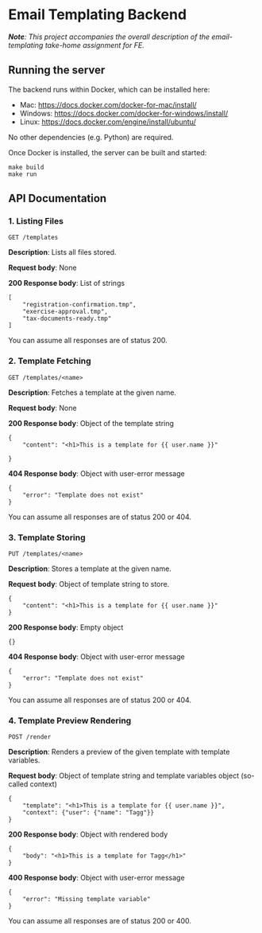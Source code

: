 # Email Templating Backend

***Note**: This project accompanies the overall description
of the email-templating take-home assignment for FE.*

## Running the server

The backend runs within Docker, which can be installed here:

- Mac: https://docs.docker.com/docker-for-mac/install/
- Windows: https://docs.docker.com/docker-for-windows/install/
- Linux: https://docs.docker.com/engine/install/ubuntu/

No other dependencies (e.g. Python) are required.

Once Docker is installed, the server can be built and started:

```
make build
make run
```
 
 ## API Documentation

### 1. Listing Files
`GET /templates`

**Description**: Lists all files stored.

**Request body**: None

**200 Response body**: List of strings

```
[
	"registration-confirmation.tmp",
	"exercise-approval.tmp",
	"tax-documents-ready.tmp"
]
```

You can assume all responses are of status 200.

### 2. Template Fetching
`GET /templates/<name>`

**Description**: Fetches a template at the given name.

**Request body**: None

**200 Response body**: Object of the template string

```
{
	"content": "<h1>This is a template for {{ user.name }}"

}
```

**404 Response body**: Object with user-error message

```
{
	"error": "Template does not exist"
}
```

You can assume all responses are of status 200 or 404.

### 3. Template Storing
`PUT /templates/<name>`

**Description**: Stores a template at the given name.

**Request body**: Object of template string to store.
```
{
	"content": "<h1>This is a template for {{ user.name }}"
}
```

**200 Response body**: Empty object
```
{}
```

**404 Response body**: Object with user-error message
```
{
	"error": "Template does not exist"
}
```

You can assume all responses are of status 200 or 404.

### 4. Template Preview Rendering
`POST /render`

**Description**: Renders a preview of the given template with template variables.

**Request body**: Object of template string and template variables object (so-called context)
```
{
	"template": "<h1>This is a template for {{ user.name }}",
	"context": {"user": {"name": "Tagg"}}
}
```

**200 Response body**: Object with rendered body
```
{
	"body": "<h1>This is a template for Tagg</h1>"
}
```

**400 Response body**: Object with user-error message
```
{
	"error": "Missing template variable"
}
```

You can assume all responses are of status 200 or 400.
